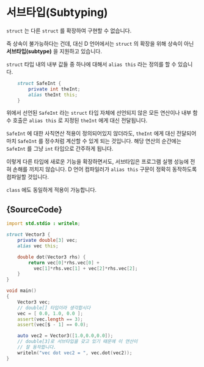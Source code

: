 # 서브타입(Subtyping)

`struct` 는 다른 `struct` 를 확장하여 구현할 수 없습니다.

즉 상속이 불가능하다는 건데, 대신 D 언어에서는 `struct` 의 확장을 위해 상속이 아닌 **서브타입(subtype)** 을 지원하고 있습니다.

`struct` 타입 내의 내부 값들 중 하나에 대해서 `alias this` 라는 정의를 할 수 있습니다.

```d
    struct SafeInt {
        private int theInt;
        alias theInt this;
    }
```

위에서 선언된 `SafeInt` 라는 `struct` 타입 자체에 선언되지 않은 모든 연산이나 내부 함수 호출은 `alias this` 로 지정된 `theInt` 에게 대신 전달됩니다.

`SafeInt` 에 대한 사칙연산 적용이 정의되어있지 않더라도, `theInt` 에게 대신 전달되어 마치 `SafeInt` 를 정수처럼 계산할 수 있게 되는 것입니다. 해당 연산의 순간에는 `SafeInt` 를 그냥 `int` 타입으로 간주하게 됩니다.

이렇게 다른 타입에 새로운 기능을 확장하면서도, 서브타입은 프로그램 실행 성능에 전혀 손해를 끼치지 않습니다. D 언어 컴파일러가 `alias this` 구문이 정확히 동작하도록 컴파일할 것입니다.

`class` 에도 동일하게 적용이 가능합니다.

## {SourceCode}

```d
import std.stdio : writeln;

struct Vector3 {
    private double[3] vec;
    alias vec this;

    double dot(Vector3 rhs) {
        return vec[0]*rhs.vec[0] +
          vec[1]*rhs.vec[1] + vec[2]*rhs.vec[2];
    }
}

void main()
{
    Vector3 vec;
    // double[] 타입이라 생각합시다
    vec = [ 0.0, 1.0, 0.0 ];
    assert(vec.length == 3);
    assert(vec[$ - 1] == 0.0);

    auto vec2 = Vector3([1.0,0.0,0.0]);
    // double[3]로 서브타입을 갖고 있기 때문에 이 연산이
    // 잘 동작합니다.
    writeln("vec dot vec2 = ", vec.dot(vec2));
}
```

